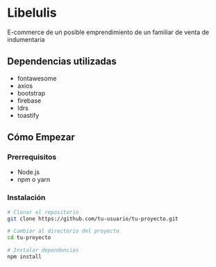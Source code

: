 # Libelulis

E-commerce de un posible emprendimiento de un familiar de venta de indumentaria

## Dependencias utilizadas

- fontawesome
- axios
- bootstrap
- firebase
- ldrs
- toastify

## Cómo Empezar

### Prerrequisitos

- Node.js
- npm o yarn

### Instalación

```bash
# Clonar el repositorio
git clone https://github.com/tu-usuario/tu-proyecto.git

# Cambiar al directorio del proyecto
cd tu-proyecto

# Instalar dependencias
npm install